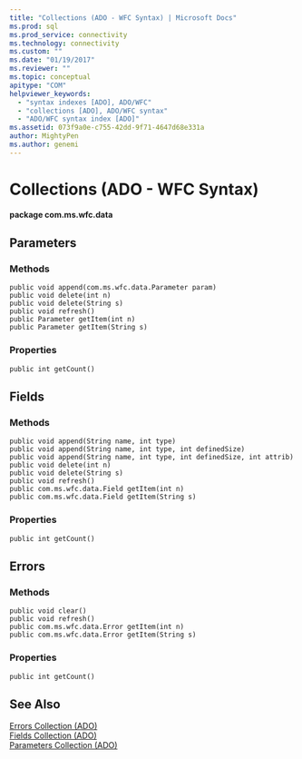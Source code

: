 ```yaml
---
title: "Collections (ADO - WFC Syntax) | Microsoft Docs"
ms.prod: sql
ms.prod_service: connectivity
ms.technology: connectivity
ms.custom: ""
ms.date: "01/19/2017"
ms.reviewer: ""
ms.topic: conceptual
apitype: "COM"
helpviewer_keywords: 
  - "syntax indexes [ADO], ADO/WFC"
  - "collections [ADO], ADO/WFC syntax"
  - "ADO/WFC syntax index [ADO]"
ms.assetid: 073f9a0e-c755-42dd-9f71-4647d68e331a
author: MightyPen
ms.author: genemi
---
```

# Collections (ADO - WFC Syntax)
**package com.ms.wfc.data**  
  
## Parameters  
  
### Methods  
  
```  
public void append(com.ms.wfc.data.Parameter param)  
public void delete(int n)  
public void delete(String s)  
public void refresh()  
public Parameter getItem(int n)  
public Parameter getItem(String s)  
```  
  
### Properties  
  
```  
public int getCount()  
```  
  
## Fields  
  
### Methods  
  
```  
public void append(String name, int type)  
public void append(String name, int type, int definedSize)  
public void append(String name, int type, int definedSize, int attrib)  
public void delete(int n)  
public void delete(String s)  
public void refresh()  
public com.ms.wfc.data.Field getItem(int n)  
public com.ms.wfc.data.Field getItem(String s)  
```  
  
### Properties  
  
```  
public int getCount()  
```  
  
## Errors  
  
### Methods  
  
```  
public void clear()  
public void refresh()  
public com.ms.wfc.data.Error getItem(int n)  
public com.ms.wfc.data.Error getItem(String s)  
```  
  
### Properties  
  
```  
public int getCount()  
```  
  
## See Also  
 [Errors Collection (ADO)](../../../ado/reference/ado-api/errors-collection-ado.md)   
 [Fields Collection (ADO)](../../../ado/reference/ado-api/fields-collection-ado.md)   
 [Parameters Collection (ADO)](../../../ado/reference/ado-api/parameters-collection-ado.md)
